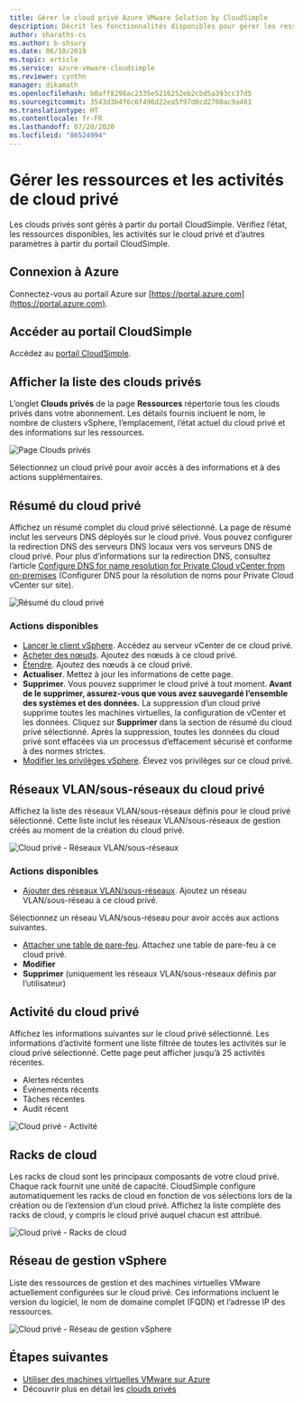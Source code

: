 ```yaml
---
title: Gérer le cloud privé Azure VMware Solution by CloudSimple
description: Décrit les fonctionnalités disponibles pour gérer les ressources et les activités de votre cloud privé CloudSimple
author: sharaths-cs
ms.author: b-shsury
ms.date: 06/10/2019
ms.topic: article
ms.service: azure-vmware-cloudsimple
ms.reviewer: cynthn
manager: dikamath
ms.openlocfilehash: b0aff8298ac2335e5216252eb2cbd5a393cc37d5
ms.sourcegitcommit: 3543d3b4f6c6f496d22ea5f97d8cd2700ac9a481
ms.translationtype: HT
ms.contentlocale: fr-FR
ms.lasthandoff: 07/20/2020
ms.locfileid: "86524994"
---
```

# <a name="manage-private-cloud-resources-and-activity"></a>Gérer les ressources et les activités de cloud privé

Les clouds privés sont gérés à partir du portail CloudSimple.  Vérifiez l’état, les ressources disponibles, les activités sur le cloud privé et d’autres paramètres à partir du portail CloudSimple.

## <a name="sign-in-to-azure"></a>Connexion à Azure

Connectez-vous au portail Azure sur [https://portal.azure.com](https://portal.azure.com).

## <a name="access-the-cloudsimple-portal"></a>Accéder au portail CloudSimple

Accédez au [portail CloudSimple](access-cloudsimple-portal.md).

## <a name="view-the-list-of-private-clouds"></a>Afficher la liste des clouds privés

L’onglet **Clouds privés** de la page **Ressources** répertorie tous les clouds privés dans votre abonnement. Les détails fournis incluent le nom, le nombre de clusters vSphere, l’emplacement, l’état actuel du cloud privé et des informations sur les ressources.

![Page Clouds privés](media/manage-private-cloud.png)

Sélectionnez un cloud privé pour avoir accès à des informations et à des actions supplémentaires.

## <a name="private-cloud-summary"></a>Résumé du cloud privé

Affichez un résumé complet du cloud privé sélectionné.  La page de résumé inclut les serveurs DNS déployés sur le cloud privé.  Vous pouvez configurer la redirection DNS des serveurs DNS locaux vers vos serveurs DNS de cloud privé.  Pour plus d’informations sur la redirection DNS, consultez l’article [Configure DNS for name resolution for Private Cloud vCenter from on-premises](./on-premises-dns-setup.md) (Configurer DNS pour la résolution de noms pour Private Cloud vCenter sur site).

![Résumé du cloud privé](media/private-cloud-summary.png)

### <a name="available-actions"></a>Actions disponibles

* [Lancer le client vSphere](./vcenter-access.md). Accédez au serveur vCenter de ce cloud privé.
* [Acheter des nœuds](create-nodes.md). Ajoutez des nœuds à ce cloud privé.
* [Étendre](expand-private-cloud.md). Ajoutez des nœuds à ce cloud privé.
* **Actualiser**. Mettez à jour les informations de cette page.
* **Supprimer**. Vous pouvez supprimer le cloud privé à tout moment. **Avant de le supprimer, assurez-vous que vous avez sauvegardé l’ensemble des systèmes et des données.** La suppression d’un cloud privé supprime toutes les machines virtuelles, la configuration de vCenter et les données. Cliquez sur **Supprimer** dans la section de résumé du cloud privé sélectionné. Après la suppression, toutes les données du cloud privé sont effacées via un processus d’effacement sécurisé et conforme à des normes strictes.
* [Modifier les privilèges vSphere](escalate-private-cloud-privileges.md).  Élevez vos privilèges sur ce cloud privé.

## <a name="private-cloud-vlanssubnets"></a>Réseaux VLAN/sous-réseaux du cloud privé

Affichez la liste des réseaux VLAN/sous-réseaux définis pour le cloud privé sélectionné.  Cette liste inclut les réseaux VLAN/sous-réseaux de gestion créés au moment de la création du cloud privé.

![Cloud privé - Réseaux VLAN/sous-réseaux](media/private-cloud-vlans-subnets.png) 

### <a name="available-actions"></a>Actions disponibles

* [Ajouter des réseaux VLAN/sous-réseaux](./create-vlan-subnet.md). Ajoutez un réseau VLAN/sous-réseau à ce cloud privé.

Sélectionnez un réseau VLAN/sous-réseau pour avoir accès aux actions suivantes.
* [Attacher une table de pare-feu](./firewall.md). Attachez une table de pare-feu à ce cloud privé.
* **Modifier**
* **Supprimer** (uniquement les réseaux VLAN/sous-réseaux définis par l’utilisateur)

## <a name="private-cloud-activity"></a>Activité du cloud privé

Affichez les informations suivantes sur le cloud privé sélectionné.  Les informations d’activité forment une liste filtrée de toutes les activités sur le cloud privé sélectionné.  Cette page peut afficher jusqu’à 25 activités récentes.

* Alertes récentes
* Événements récents
* Tâches récentes
* Audit récent

![Cloud privé - Activité](media/private-cloud-activity.png)

## <a name="cloud-racks"></a>Racks de cloud

Les racks de cloud sont les principaux composants de votre cloud privé. Chaque rack fournit une unité de capacité. CloudSimple configure automatiquement les racks de cloud en fonction de vos sélections lors de la création ou de l’extension d’un cloud privé.  Affichez la liste complète des racks de cloud, y compris le cloud privé auquel chacun est attribué.

![Cloud privé - Racks de cloud](media/private-cloud-cloudracks.png)

## <a name="vsphere-management-network"></a>Réseau de gestion vSphere

Liste des ressources de gestion et des machines virtuelles VMware actuellement configurées sur le cloud privé. Ces informations incluent le version du logiciel, le nom de domaine complet (FQDN) et l’adresse IP des ressources.

![Cloud privé - Réseau de gestion vSphere](media/private-cloud-vsphere-management-network.png)

## <a name="next-steps"></a>Étapes suivantes

* [Utiliser des machines virtuelles VMware sur Azure](quickstart-create-vmware-virtual-machine.md)
* Découvrir plus en détail les [clouds privés](cloudsimple-private-cloud.md)
